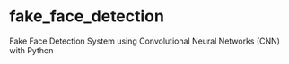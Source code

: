 # fake_face_detection
 Fake Face Detection System using Convolutional Neural Networks (CNN) with Python
